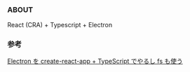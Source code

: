 ### ABOUT

React (CRA) + Typescript + Electron

### 参考

[Electron を create-react-app + TypeScript でやるし fs も使う](https://qiita.com/sankaku-deltalab/items/3ac7b62abc450b1069bb)

